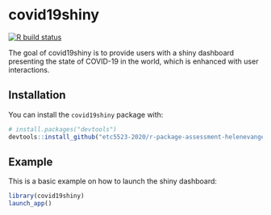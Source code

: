 
# covid19shiny
<!-- badges: start -->
[![R build status](https://github.com/etc5523-2020/r-package-assessment-helenevangelinaa/workflows/R-CMD-check/badge.svg)](https://github.com/etc5523-2020/r-package-assessment-helenevangelinaa/actions)
<!-- badges: end -->

The goal of covid19shiny is to provide users with a shiny dashboard presenting the state of COVID-19 in the world, which is enhanced with user interactions.

## Installation

You can install the `covid19shiny` package with:

``` r
# install.packages("devtools")
devtools::install_github("etc5523-2020/r-package-assessment-helenevangelinaa")
```

## Example

This is a basic example on how to launch the shiny dashboard:

``` r
library(covid19shiny)
launch_app()
```

